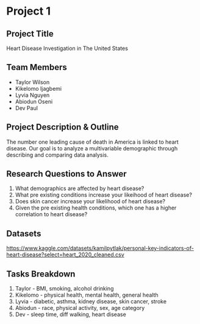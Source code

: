 # Project 1

## Project Title
Heart Disease Investigation in The United States

## Team Members
- Taylor Wilson
- Kikelomo Ijagbemi
- Lyvia Nguyen
- Abiodun Oseni
- Dev Paul

## Project Description & Outline
The number one leading cause of death in America is linked to heart disease. Our goal is to analyze a multivariable demographic through describing and comparing data analysis. 

## Research Questions to Answer
1. What demographics are affected by heart disease?
2. What pre existing conditions increase your likeihood of heart disease?
3. Does skin cancer increase your likelihood of heart disease?
4. Given the pre existing health conditions, which one has a higher correlation to heart disease?

## Datasets 
https://www.kaggle.com/datasets/kamilpytlak/personal-key-indicators-of-heart-disease?select=heart_2020_cleaned.csv

## Tasks Breakdown 
1. Taylor - BMI, smoking, alcohol drinking
2. Kikelomo - physical health, mental health, general health
3. Lyvia - diabetic, asthma, kidney disease, skin cancer, stroke
4. Abiodun - race,  physical activity, sex, age category
5. Dev - sleep time, diff walking, heart disease
